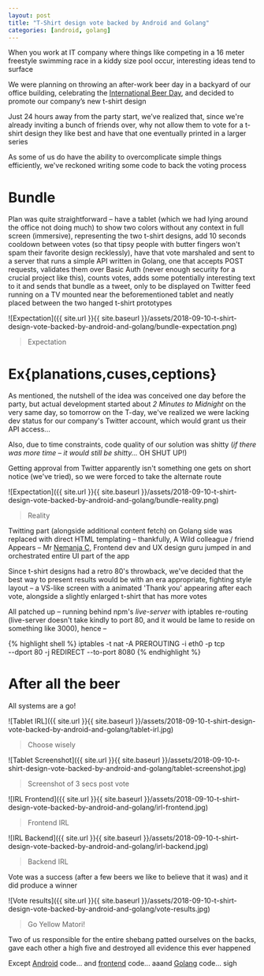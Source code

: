 ```yaml
---
layout: post
title: "T-Shirt design vote backed by Android and Golang"
categories: [android, golang]
---
```


When you work at IT company where things like competing in a 16 meter freestyle
swimming race in a kiddy size pool occur, interesting ideas tend to surface

We were planning on throwing an after-work beer day in a backyard of our office
building, celebrating the
[International Beer Day](https://en.wikipedia.org/wiki/International_Beer_Day),
and decided to promote our company’s new t-shirt design

Just 24 hours away from the party start, we’ve realized that, since we're
already inviting a bunch of friends over, why not allow them to vote for a
t-shirt design they like best and have that one eventually printed in a
larger series

As some of us do have the ability to overcomplicate simple things efficiently,
we've reckoned writing some code to back the voting process


# Bundle

Plan was quite straightforward – have a tablet (which we had lying around the
office not doing much) to show two colors without any context in full screen
(immersive), representing the two t-shirt designs, add 10 seconds cooldown
between votes (so that tipsy people with butter fingers won't spam their
favorite design recklessly), have that vote marshaled and sent to a server that
runs a simple API written in Golang, one that accepts POST requests, validates
them over Basic Auth (never enough security for a crucial project like this),
counts votes, adds some potentially interesting text to it and sends that
bundle as a tweet, only to be displayed on Twitter feed running on a TV mounted
near the beforementioned tablet and neatly placed between the two hanged
t-shirt prototypes


![Expectation]({{ site.url }}{{ site.baseurl
}}/assets/2018-09-10-t-shirt-design-vote-backed-by-android-and-golang/bundle-expectation.png)
> Expectation


# Ex{planations,cuses,ceptions}

As mentioned, the nutshell of the idea was conceived one day before the party,
but actual development started about _2 Minutes to Midnight_ on the very same
day, so tomorrow on the T-day, we've realized we were lacking dev status for
our company's Twitter account, which would grant us their API access...

Also, due to time constraints, code quality of our solution was shitty
(_if there was more time – it would still be shitty..._ OH SHUT UP!)

Getting approval from Twitter apparently isn't something one gets on short
notice (we've tried), so we were forced to take the alternate route


![Expectation]({{ site.url }}{{ site.baseurl
}}/assets/2018-09-10-t-shirt-design-vote-backed-by-android-and-golang/bundle-reality.png)
> Reality


Twitting part (alongside additional content fetch) on Golang side was replaced
with direct HTML templating – thankfully, A Wild colleague / friend Appears –
Mr [Nemanja C](https://github.com/nemanjacosovic "Nemanja C's GitHub profile"),
Frontend dev and UX design guru jumped in and orchestrated entire UI part of
the app

Since t-shirt designs had a retro 80's throwback, we've decided that the best
way to present results would be with an era appropriate, fighting style layout
– a VS-like screen with a animated 'Thank you' appearing after each vote,
alongside a slightly enlarged t-shirt that has more votes

All patched up – running behind npm's _live-server_ with iptables re-routing
(live-server doesn't take kindly to port 80, and it would be lame to reside on
something like 3000), hence –

{% highlight shell %}
iptables -t nat -A PREROUTING -i eth0 -p tcp \
  --dport 80 -j REDIRECT --to-port 8080
{% endhighlight %}


# After all the beer

All systems are a go!


![Tablet IRL]({{ site.url }}{{ site.baseurl
}}/assets/2018-09-10-t-shirt-design-vote-backed-by-android-and-golang/tablet-irl.jpg)
> Choose wisely


![Tablet Screenshot]({{ site.url }}{{ site.baseurl
}}/assets/2018-09-10-t-shirt-design-vote-backed-by-android-and-golang/tablet-screenshot.jpg)
> Screenshot of 3 secs post vote


![IRL Frontend]({{ site.url }}{{ site.baseurl
}}/assets/2018-09-10-t-shirt-design-vote-backed-by-android-and-golang/irl-frontend.jpg)
> Frontend IRL


![IRL Backend]({{ site.url }}{{ site.baseurl
}}/assets/2018-09-10-t-shirt-design-vote-backed-by-android-and-golang/irl-backend.jpg)
> Backend IRL


Vote was a success (after a few beers we like to believe that it was) and it
did produce a winner


![Vote results]({{ site.url }}{{ site.baseurl
}}/assets/2018-09-10-t-shirt-design-vote-backed-by-android-and-golang/vote-results.jpg)
> Go Yellow Matori!


Two of us responsible for the entire shebang patted ourselves on the backs,
gave each other a high five and destroyed all evidence this ever happened

Except [Android](https://github.com/ushtipak/t-shirt-brodown) code...
and [frontend](https://github.com/nemanjacosovic/HLV-matoridev-tshirt-vote)
code... aaand [Golang](https://github.com/ushtipak/broadway) code... sigh

